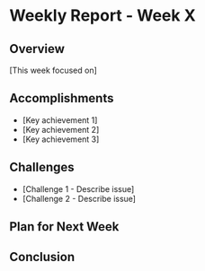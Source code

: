 # Weekly Report - Week X

## Overview

[This week focused on]

## Accomplishments

- [Key achievement 1]
- [Key achievement 2]
- [Key achievement 3]

## Challenges

- [Challenge 1 - Describe issue]
- [Challenge 2 - Describe issue]

## Plan for Next Week



## Conclusion

